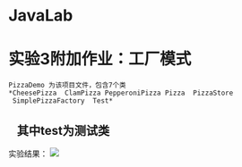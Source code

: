 # JavaLab
实验3附加作业：工厂模式
===
    PizzaDemo 为该项目文件，包含7个类
    *CheesePizza  ClamPizza PepperoniPizza Pizza  PizzaStore  SimplePizzaFactory  Test*
    其中test为测试类
----
实验结果： 
![](https://github.com/BinZrs/JavaLab/raw/master/Image/工厂模式.png)
